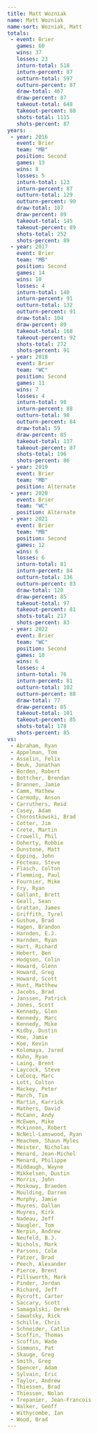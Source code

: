```yaml
---
title: Matt Wozniak
name: Matt Wozniak
name-sort: Wozniak, Matt
totals:
 - event: Brier
   games: 60
   wins: 37
   losses: 23
   inturn-total: 518
   inturn-percent: 87
   outturn-total: 597
   outturn-percent: 87
   draw-total: 467
   draw-percent: 87
   takeout-total: 648
   takeout-percent: 88
   shots-total: 1115
   shots-percent: 87
years:
 - year: 2016
   event: Brier
   team: "MB"
   position: Second
   games: 13
   wins: 8
   losses: 5
   inturn-total: 123
   inturn-percent: 87
   outturn-total: 129
   outturn-percent: 90
   draw-total: 107
   draw-percent: 89
   takeout-total: 145
   takeout-percent: 89
   shots-total: 252
   shots-percent: 89
 - year: 2017
   event: Brier
   team: "MB"
   position: Second
   games: 14
   wins: 10
   losses: 4
   inturn-total: 140
   inturn-percent: 91
   outturn-total: 132
   outturn-percent: 91
   draw-total: 104
   draw-percent: 89
   takeout-total: 168
   takeout-percent: 92
   shots-total: 272
   shots-percent: 91
 - year: 2018
   event: Brier
   team: "WC"
   position: Second
   games: 11
   wins: 7
   losses: 4
   inturn-total: 98
   inturn-percent: 88
   outturn-total: 98
   outturn-percent: 84
   draw-total: 59
   draw-percent: 85
   takeout-total: 137
   takeout-percent: 87
   shots-total: 196
   shots-percent: 86
 - year: 2019
   event: Brier
   team: "MB"
   position: Alternate
 - year: 2020
   event: Brier
   team: "WC"
   position: Alternate
 - year: 2021
   event: Brier
   team: "MB"
   position: Second
   games: 12
   wins: 6
   losses: 6
   inturn-total: 81
   inturn-percent: 84
   outturn-total: 136
   outturn-percent: 83
   draw-total: 120
   draw-percent: 85
   takeout-total: 97
   takeout-percent: 81
   shots-total: 217
   shots-percent: 83
 - year: 2022
   event: Brier
   team: "WC"
   position: Second
   games: 10
   wins: 6
   losses: 4
   inturn-total: 76
   inturn-percent: 81
   outturn-total: 102
   outturn-percent: 88
   draw-total: 77
   draw-percent: 85
   takeout-total: 101
   takeout-percent: 85
   shots-total: 178
   shots-percent: 85
vs:
 - Abraham, Ryan
 - Appelman, Tom
 - Asselin, Felix
 - Beuk, Jonathan
 - Borden, Robert
 - Bottcher, Brendan
 - Brannen, Jamie
 - Camm, Mathew
 - Carmody, Anson
 - Carruthers, Reid
 - Casey, Adam
 - Chorostkowski, Brad
 - Cotter, Jim
 - Crete, Martin
 - Crowell, Phil
 - Doherty, Robbie
 - Dunstone, Matt
 - Epping, John
 - Fecteau, Steve
 - Flasch, Colton
 - Flemming, Paul
 - Fournier, Mike
 - Fry, Ryan
 - Gallant, Brett
 - Geall, Sean
 - Grattan, James
 - Griffith, Tyrel
 - Gushue, Brad
 - Hagen, Brandon
 - Harnden, E.J.
 - Harnden, Ryan
 - Hart, Richard
 - Hebert, Ben
 - Hodgson, Colin
 - Howard, Glenn
 - Howard, Greg
 - Howard, Scott
 - Hunt, Matthew
 - Jacobs, Brad
 - Janssen, Patrick
 - Jones, Scott
 - Kennedy, Glen
 - Kennedy, Marc
 - Kennedy, Mike
 - Kidby, Dustin
 - Koe, Jamie
 - Koe, Kevin
 - Kolomaya, Jared
 - Kuhn, Ryan
 - Laing, Brent
 - Laycock, Steve
 - LeCocq, Marc
 - Lott, Colton
 - Mackey, Peter
 - March, Tim
 - Martin, Karrick
 - Mathers, David
 - McCann, Andy
 - McEwen, Mike
 - Mckinnon, Robert
 - NcNeil-Lamswood, Ryan
 - Meachem, Shaun Myles
 - Meister, Nicholas
 - Menard, Jean-Michel
 - Menard, Philippe
 - Middaugh, Wayne
 - Mikkelsen, Dustin
 - Morris, John
 - Moskowy, Braeden
 - Moulding, Darren
 - Murphy, Jamie
 - Muyres, Dallan
 - Muyres, Kirk
 - Nadeau, Jeff
 - Naugler, Tom
 - Nerpin, Andrew
 - Neufeld, B.J.
 - Nichols, Mark
 - Parsons, Cole
 - Patzer, Brad
 - Peech, Alexander
 - Pierce, Brent
 - Pillsworth, Mark
 - Pinder, Jordan
 - Richard, Jeff
 - Rycroft, Carter
 - Saccary, Scott
 - Samagalski, Derek
 - Sawatsky, Rick
 - Schille, Chris
 - Schneider, Catlin
 - Scoffin, Thomas
 - Scoffin, Wade
 - Simmons, Pat
 - Skauge, Greg
 - Smith, Greg
 - Spencer, Adam
 - Sylvain, Eric
 - Taylor, Andrew
 - Thiessen, Brad
 - Thiessen, Nolan
 - Trepanier, Jean-Francois
 - Walker, Geoff
 - Withycombe, Ian
 - Wood, Brad
---
```


